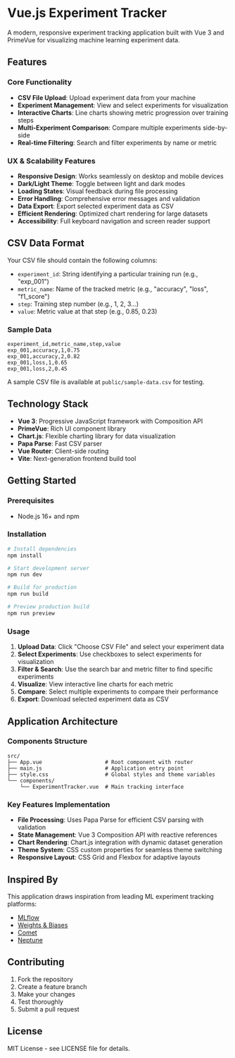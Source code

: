 # Vue.js Experiment Tracker

A modern, responsive experiment tracking application built with Vue 3 and PrimeVue for visualizing machine learning experiment data.

## Features

### Core Functionality

- **CSV File Upload**: Upload experiment data from your machine
- **Experiment Management**: View and select experiments for visualization
- **Interactive Charts**: Line charts showing metric progression over training steps
- **Multi-Experiment Comparison**: Compare multiple experiments side-by-side
- **Real-time Filtering**: Search and filter experiments by name or metric

### UX & Scalability Features

- **Responsive Design**: Works seamlessly on desktop and mobile devices
- **Dark/Light Theme**: Toggle between light and dark modes
- **Loading States**: Visual feedback during file processing
- **Error Handling**: Comprehensive error messages and validation
- **Data Export**: Export selected experiment data as CSV
- **Efficient Rendering**: Optimized chart rendering for large datasets
- **Accessibility**: Full keyboard navigation and screen reader support

## CSV Data Format

Your CSV file should contain the following columns:

- `experiment_id`: String identifying a particular training run (e.g., "exp_001")
- `metric_name`: Name of the tracked metric (e.g., "accuracy", "loss", "f1_score")
- `step`: Training step number (e.g., 1, 2, 3...)
- `value`: Metric value at that step (e.g., 0.85, 0.23)

### Sample Data

```csv
experiment_id,metric_name,step,value
exp_001,accuracy,1,0.75
exp_001,accuracy,2,0.82
exp_001,loss,1,0.65
exp_001,loss,2,0.45
```

A sample CSV file is available at `public/sample-data.csv` for testing.

## Technology Stack

- **Vue 3**: Progressive JavaScript framework with Composition API
- **PrimeVue**: Rich UI component library
- **Chart.js**: Flexible charting library for data visualization
- **Papa Parse**: Fast CSV parser
- **Vue Router**: Client-side routing
- **Vite**: Next-generation frontend build tool

## Getting Started

### Prerequisites

- Node.js 16+ and npm

### Installation

```bash
# Install dependencies
npm install

# Start development server
npm run dev

# Build for production
npm run build

# Preview production build
npm run preview
```

### Usage

1. **Upload Data**: Click "Choose CSV File" and select your experiment data
2. **Select Experiments**: Use checkboxes to select experiments for visualization
3. **Filter & Search**: Use the search bar and metric filter to find specific experiments
4. **Visualize**: View interactive line charts for each metric
5. **Compare**: Select multiple experiments to compare their performance
6. **Export**: Download selected experiment data as CSV

## Application Architecture

### Components Structure

```
src/
├── App.vue                    # Root component with router
├── main.js                    # Application entry point
├── style.css                  # Global styles and theme variables
└── components/
    └── ExperimentTracker.vue  # Main tracking interface
```

### Key Features Implementation

- **File Processing**: Uses Papa Parse for efficient CSV parsing with validation
- **State Management**: Vue 3 Composition API with reactive references
- **Chart Rendering**: Chart.js integration with dynamic dataset generation
- **Theme System**: CSS custom properties for seamless theme switching
- **Responsive Layout**: CSS Grid and Flexbox for adaptive layouts

## Inspired By

This application draws inspiration from leading ML experiment tracking platforms:

- [MLflow](https://mlflow.org/classical-ml/experiment-tracking)
- [Weights & Biases](https://docs.wandb.ai/guides/track/)
- [Comet](https://www.comet.com/docs/v2/guides/experiment-management/quickstart/)
- [Neptune](https://neptune.ai/)

## Contributing

1. Fork the repository
2. Create a feature branch
3. Make your changes
4. Test thoroughly
5. Submit a pull request

## License

MIT License - see LICENSE file for details.
